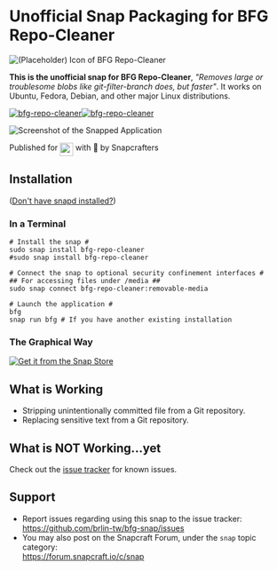 # Unofficial Snap Packaging for BFG Repo-Cleaner
<!--
	Use the Staticaly service for easy access to in-repo pictures:
	https://www.staticaly.com/
-->
![(Placeholder) Icon of BFG Repo-Cleaner](https://cdn.statically.io/gh/brlin-tw/bfg-snap/183812e9/snap/gui/bfg.png "(Placeholder) Icon of BFG Repo-Cleaner")

**This is the unofficial snap for BFG Repo-Cleaner**, *"Removes large or troublesome blobs like git-filter-branch does, but faster"*. It works on Ubuntu, Fedora, Debian, and other major Linux distributions.

[![bfg-repo-cleaner](https://snapcraft.io//bfg-repo-cleaner/badge.svg)](https://snapcraft.io/bfg-repo-cleaner)[![bfg-repo-cleaner](https://snapcraft.io//bfg-repo-cleaner/trending.svg?name=0)](https://snapcraft.io/bfg-repo-cleaner)

![Screenshot of the Snapped Application](https://cdn.statically.io/gh/brlin-tw/bfg-snap/183812e9/snap/local/screenshots/bfg-help-carbon.png "Screenshot of the Snapped Application")

Published for <img src="http://anything.codes/slack-emoji-for-techies/emoji/tux.png" align="top" width="24" /> with 💝 by Snapcrafters

## Installation
([Don't have snapd installed?](https://snapcraft.io/docs/core/install))

### In a Terminal
    # Install the snap #
    sudo snap install bfg-repo-cleaner
    #sudo snap install bfg-repo-cleaner
    
    # Connect the snap to optional security confinement interfaces #
    ## For accessing files under /media ##
    sudo snap connect bfg-repo-cleaner:removable-media
    
    # Launch the application #
    bfg
    snap run bfg # If you have another existing installation

### The Graphical Way
[![Get it from the Snap Store](https://snapcraft.io/static/images/badges/en/snap-store-black.svg)](https://snapcraft.io/bfg-repo-cleaner)

## What is Working
* Stripping unintentionally committed file from a Git repository.
* Replacing sensitive text from a Git repository.

## What is NOT Working...yet 
Check out the [issue tracker](https://github.com/brlin-tw/bfg-snap/issues) for known issues.

## Support
* Report issues regarding using this snap to the issue tracker:  
  <https://github.com/brlin-tw/bfg-snap/issues>
* You may also post on the Snapcraft Forum, under the `snap` topic category:  
  <https://forum.snapcraft.io/c/snap>
